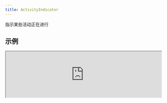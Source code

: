 ```yaml
---
title: ActivityIndicator
---
```

指示某些活动正在进行

## 示例

<div><iframe style="width: 100%; margin: 0;" src="https://uiexplorer.blankapp.org/slices/activityindicator-example" scrolling="no" /></div>

```jsx
<ActivityIndicator />
```

## API

Based on https://facebook.github.io/react-native/docs/activityindicator.html
